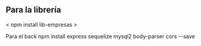 ## Para la librería

< npm install lib-empresas >

Para el back
npm install express sequelize mysql2 body-parser cors --save
